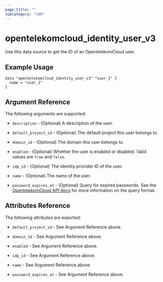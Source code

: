 ```yaml
---
page_title: ""
subcategory: "IAM"
---
```


# opentelekomcloud_identity_user_v3

Use this data source to get the ID of an OpentelekomCloud user.

## Example Usage

```hcl
data "opentelekomcloud_identity_user_v3" "user_1" {
  name = "user_1"
}
```

## Argument Reference

The following arguments are supported:

* `description` - (Optional) A description of the user.

* `default_project_id` - (Optional) The default project this user belongs to.

* `domain_id` - (Optional) The domain this user belongs to.

* `enabled` - (Optional) Whether the user is enabled or disabled. Valid values are `true` and `false`.

* `idp_id` - (Optional) The identity provider ID of the user.

* `name` - (Optional) The name of the user.

* `password_expires_at` - (Optional) Query for expired passwords. See the [OpentelekomCloud API docs](https://docs.otc.t-systems.com/en-us/api/iam/en-us_topic_0057845638.html)
  for more information on the query format.


## Attributes Reference

The following attributes are exported:

* `default_project_id` - See Argument Reference above.

* `domain_id` - See Argument Reference above.

* `enabled` - See Argument Reference above.

* `idp_id` - See Argument Reference above.

* `name` - See Argument Reference above.

* `password_expires_at` - See Argument Reference above.
